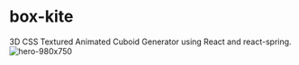 # box-kite
3D CSS Textured Animated Cuboid Generator using React and react-spring.
![hero-980x750](https://user-images.githubusercontent.com/42591798/69759814-d2655e00-1117-11ea-8002-b7892865d2a7.gif)
